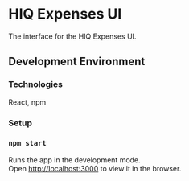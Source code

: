 # HIQ Expenses UI

The interface for the HIQ Expenses UI.

## Development Environment

### Technologies

React, npm

### Setup

### `npm start`

Runs the app in the development mode.\
Open [http://localhost:3000](http://localhost:3000) to view it in the browser.

